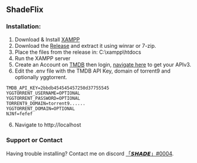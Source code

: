 ## ShadeFlix

### Installation:

1. Download & Install [XAMPP](https://www.apachefriends.org/download.html)
2. Download the [Release](https://github.com/shade-sdev/ShadeFlixV2/archive/refs/tags/2.0.zip) and extract it using winrar or 7-zip.
3. Place the files from the release in: C:\xampp\htdocs
4. Run the XAMPP server
5. Create an Account on [TMDB](https://www.themoviedb.org/signup) then login, [navigate here](https://www.themoviedb.org/settings/api) to get your APIv3.
6. Edit the .env file with the TMDB API Key, domain of torrent9 and optionally yggtorrent.


```
TMDB_API_KEY=2bbdb454545457250d37755545
YGGTORRENT_USERNAME=OPTIONAL
YGGTORRENT_PASSWORD=OPTIONAL
TORRENT9_DOMAIN=torrent9......
YGGTORRENT_DOMAIN=OPTIONAL
NJNf=fefef
```

6. Navigate to http://localhost


### Support or Contact

Having trouble installing? Contact me on discord [「𝙎𝙃𝘼𝘿𝙀」#0004](https://discord.com/download).
